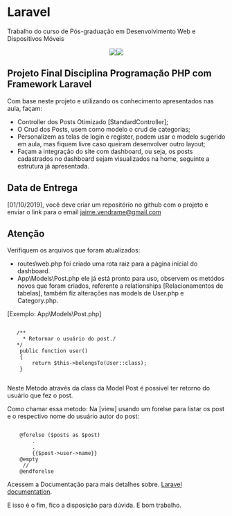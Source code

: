 # Laravel
Trabalho do curso de Pós-graduação em Desenvolvimento Web e Dispositivos Móveis

<p align="center"><img src="https://laravel.com/assets/img/components/logo-laravel.svg"><img src="http://www.alfaumuarama.com.br/estrutura/img/Logo_FAU_SM.png"></p>


## Projeto Final Disciplina Programação PHP com Framework Laravel

Com base neste projeto e utilizando os conhecimento apresentados nas aula, façam:

- Controller dos Posts Otimizado [StandardController];
- O Crud dos Posts, usem como modelo o crud de categorias;
- Personalizem as telas de login e register, podem usar o modelo sugerido em aula, mas fiquem livre caso queiram desenvolver outro layout;
- Façam a integração do site com dashboard, ou seja, os posts cadastrados no dashboard sejam visualizados na home, seguinte a estrutura já apresentada.

## Data de Entrega

[01/10/2019], você deve criar um repositório no github com o projeto e enviar o link para o email jaime.vendrame@gmail.com

## Atenção

Verifiquem os arquivos que foram atualizados:
 - routes\web.php foi criado uma rota raiz para a página inicial do dashboard.
 - App\Models\Post.php ele já está pronto para uso, observem os metódos novos que foram criados, referente a relationships [Relacionamentos de tabelas], também fiz alterações nas models de User.php e Category.php.
 
 [Exemplo: App\Models\Post.php]
 <p>
    <pre><code>
   /**
     * Retornar o usuário do post./
   */
    public function user()
    {
        return $this->belongsTo(User::class);
    }
  </code></pre></p>
    
Neste Metodo através da class da Model Post é possivel ter retorno do usuário que fez o post.

Como chamar essa metodo:
Na [view] usando um forelse para listar os post e o respectivo nome do usuário autor do post:

<p><pre><code>
    @forelse ($posts as $post)
        .
        .
        {{$post->user->name}}
    @empty
     //
    @endforelse
</code></pre></p>

Acessem a Documentação para mais detalhes sobre. [Laravel documentation](https://laravel.com/docs/5.8/eloquent-relationships).

E isso é o fim, fico a disposição para dúvida. E bom trabalho.


